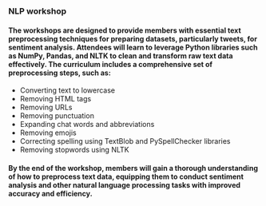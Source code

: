 ### NLP workshop

#### The workshops are designed to provide members with essential text preprocessing techniques for preparing datasets, particularly tweets, for sentiment analysis. Attendees will learn to leverage Python libraries such as NumPy, Pandas, and NLTK to clean and transform raw text data effectively. The curriculum includes a comprehensive set of preprocessing steps, such as:
- Converting text to lowercase
- Removing HTML tags
- Removing URLs
- Removing punctuation
- Expanding chat words and abbreviations
- Removing emojis
- Correcting spelling using TextBlob and PySpellChecker libraries
- Removing stopwords using NLTK

#### By the end of the workshop, members will gain a thorough understanding of how to preprocess text data, equipping them to conduct sentiment analysis and other natural language processing tasks with improved accuracy and efficiency.
